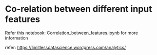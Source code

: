 # Co-relation between different input features

Refer this notebook: Correlation_between_features.ipynb for more information 

refer: https://limitlessdatascience.wordpress.com/analytics/
